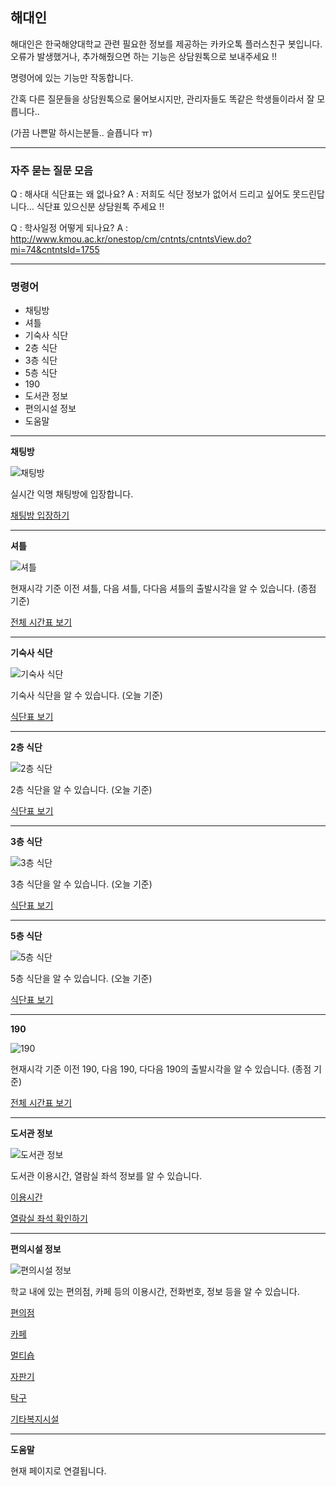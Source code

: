 ## **해대인**
해대인은 한국해양대학교 관련 필요한 정보를 제공하는 카카오톡 플러스친구 봇입니다.
오류가 발생했거나, 추가해줬으면 하는 기능은 상담원톡으로 보내주세요 !!

명령어에 있는 기능만 작동합니다.

간혹 다른 질문들을 상담원톡으로 물어보시지만, 관리자들도 똑같은 학생들이라서 잘 모릅니다..

(가끔 나쁜말 하시는분들.. 슬픕니다 ㅠ)

---

### 자주 묻는 질문 모음

Q : 해사대 식단표는 왜 없나요?
A : 저희도 식단 정보가 없어서 드리고 싶어도 못드린답니다... 식단표 있으신분 상담원톡 주세요 !!

Q : 학사일정 어떻게 되나요?
A : http://www.kmou.ac.kr/onestop/cm/cntnts/cntntsView.do?mi=74&cntntsId=1755

---

### 명령어

* 채팅방
* 셔틀
* 기숙사 식단
* 2층 식단
* 3층 식단
* 5층 식단
* 190
* 도서관 정보
* 편의시설 정보
* 도움말


---

**채팅방**

![채팅방](https://kmouin.github.io/examples/채팅방.jpg)

실시간 익명 채팅방에 입장합니다.

[채팅방 입장하기](https://kmouin.github.io/chat/)

---

**셔틀**

![셔틀](https://kmouin.github.io/examples/셔틀.jpg)

현재시각 기준 이전 셔틀, 다음 셔틀, 다다음 셔틀의 출발시각을 알 수 있습니다. (종점 기준)

[전체 시간표 보기](https://kmouin.github.io/images/shuttle.png)

---

**기숙사 식단**

![기숙사 식단](https://kmouin.github.io/examples/기숙사%20식단.jpg)

기숙사 식단을 알 수 있습니다. (오늘 기준)

[식단표 보기](http://www.kmou.ac.kr/dorm/main.do#widgDiv2)

---

**2층 식단**

![2층 식단](https://kmouin.github.io/examples/2층%20식단.jpg)

2층 식단을 알 수 있습니다. (오늘 기준)

[식단표 보기](https://kmouin.github.io/images/2.png)

---

**3층 식단**

![3층 식단](https://kmouin.github.io/examples/3층%20식단.jpg)

3층 식단을 알 수 있습니다. (오늘 기준)

[식단표 보기](https://kmouin.github.io/images/3.png)

---

**5층 식단**

![5층 식단](https://kmouin.github.io/examples/5층%20식단.jpg)

5층 식단을 알 수 있습니다. (오늘 기준)

[식단표 보기](https://kmouin.github.io/images/5.png)

---

**190**

![190](https://kmouin.github.io/examples/190.jpg)

현재시각 기준 이전 190, 다음 190, 다다음 190의 출발시각을 알 수 있습니다. (종점 기준)

[전체 시간표 보기](https://kmouin.github.io/images/190.png)

---

**도서관 정보**

![도서관 정보](https://kmouin.github.io/examples/도서관%20정보.jpg)

도서관 이용시간, 열람실 좌석 정보를 알 수 있습니다.

[이용시간](http://library.kmou.ac.kr/local/html/libraryHours)

[열람실 좌석 확인하기](http://203.255.215.220/)

---

**편의시설 정보**

![편의시설 정보](https://kmouin.github.io/examples/편의시설%20정보.jpg)

학교 내에 있는 편의점, 카페 등의 이용시간, 전화번호, 정보 등을 알 수 있습니다.

[편의점](http://www.kmou.ac.kr/coop/cm/cntnts/cntntsView.do?mi=1179&cntntsId=1096)

[카페](http://www.kmou.ac.kr/coop/cm/cntnts/cntntsView.do?mi=1180&cntntsId=1099)

[멀티숍](http://www.kmou.ac.kr/coop/cm/cntnts/cntntsView.do?mi=1181&cntntsId=1102)

[자판기](http://www.kmou.ac.kr/coop/cm/cntnts/cntntsView.do?mi=1182&cntntsId=1103)

[탁구](http://www.kmou.ac.kr/coop/cm/cntnts/cntntsView.do?mi=1183&cntntsId=1105)

[기타복지시설](http://www.kmou.ac.kr/coop/cm/cntnts/cntntsView.do?ㅡi=1184&cntntsId=1106)

---

**도움말**

현재 페이지로 연결됩니다.
